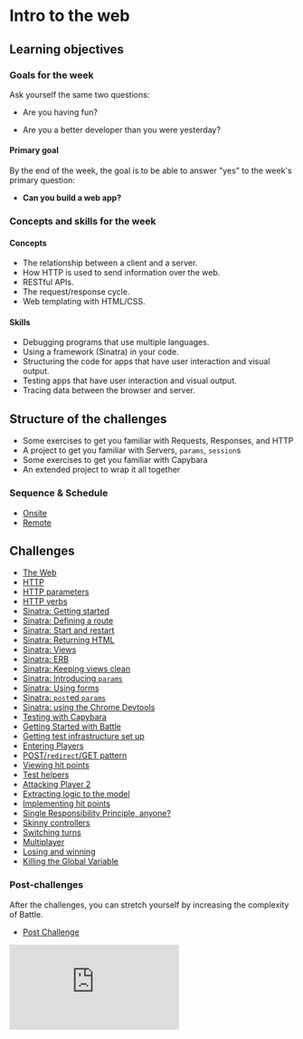# Intro to the web

## Learning objectives

### Goals for the week

Ask yourself the same two questions:

- Are you having fun?

- Are you a better developer than you were yesterday?

#### Primary goal

By the end of the week, the goal is to be able to answer "yes" to the week's primary question:

- **Can you build a web app?**

### Concepts and skills for the week

#### Concepts

- The relationship between a client and a server.
- How HTTP is used to send information over the web.
- RESTful APIs.
- The request/response cycle.
- Web templating with HTML/CSS.

#### Skills

- Debugging programs that use multiple languages.
- Using a framework (Sinatra) in your code.
- Structuring the code for apps that have user interaction and visual output.
- Testing apps that have user interaction and visual output.
- Tracing data between the browser and server.

## Structure of the challenges

- Some exercises to get you familiar with Requests, Responses, and HTTP
- A project to get you familiar with Servers, `params`, `session`s
- Some exercises to get you familiar with Capybara
- An extended project to wrap it all together

### Sequence & Schedule
* [Onsite](../sequence/onsite/week03.md)
* [Remote](../sequence/remote/week03.md)

## Challenges

* [The Web](theweb.md)
* [HTTP](http.md)
* [HTTP parameters](http_parameters.md)
* [HTTP verbs](http_verbs.md)
* [Sinatra: Getting started](sinatra_getting_started.md)
* [Sinatra: Defining a route](sinatra_defining_a_route.md)
* [Sinatra: Start and restart](sinatra_start_and_restart.md)
* [Sinatra: Returning HTML](sinatra_returning_html.md)
* [Sinatra: Views](sinatra_views.md)
* [Sinatra: ERB](sinatra_erb.md)
* [Sinatra: Keeping views clean](sinatra_keeping_views_clean.md)
* [Sinatra: Introducing `params`](sinatra_introducing_params.md)
* [Sinatra: Using forms](sinatra_using_forms.md)
* [Sinatra: `post`ed `params`](sinatra_posted_params.md)
* [Sinatra: using the Chrome Devtools](sinatra_using_the_chrome_devtools.md)
* [Testing with Capybara](testing_with_capybara.md)
* [Getting Started with Battle](getting_started_with_battle.md)
* [Getting test infrastructure set up](getting_test_infrastructure_set_up.md)
* [Entering Players](entering_players.md)
* [POST/`redirect`/GET pattern](post_redirect_get_pattern.md)
* [Viewing hit points](viewing_hit_points.md)
* [Test helpers](test_helpers.md)
* [Attacking Player 2](attacking_player_2.md)
* [Extracting logic to the model](extracting_logic_to_the_model.md)
* [Implementing hit points](implementing_hit_points.md)
* [Single Responsibility Principle, anyone?](srp_anyone.md)
* [Skinny controllers](skinny_controllers.md)
* [Switching turns](switching_turns.md)
* [Multiplayer](multiplayer.md)
* [Losing and winning](losing_and_winning.md)
* [Killing the Global Variable](killing_the_global_variable.md)

### Post-challenges

After the challenges, you can stretch yourself by increasing the complexity of Battle.

* [Post Challenge](post_challenges/post_challenge.md)


![Tracking pixel](https://githubanalytics.herokuapp.com/course/intro_to_the_web/README.md)
